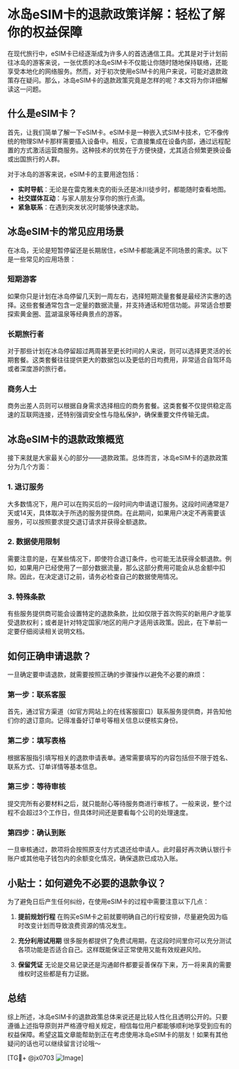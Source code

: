 # 冰岛eSIM卡的退款政策详解：轻松了解你的权益保障

在现代旅行中，eSIM卡已经逐渐成为许多人的首选通信工具。尤其是对于计划前往冰岛的游客来说，一张优质的冰岛eSIM卡不仅能让你随时随地保持联络，还能享受本地化的网络服务。然而，对于初次使用eSIM卡的用户来说，可能对退款政策存在疑问。那么，冰岛eSIM卡的退款政策究竟是怎样的呢？本文将为你详细解读这一问题。

## 什么是eSIM卡？

首先，让我们简单了解一下eSIM卡。eSIM卡是一种嵌入式SIM卡技术，它不像传统的物理SIM卡那样需要插入设备中。相反，它直接集成在设备内部，通过远程配置的方式激活运营商服务。这种技术的优势在于方便快捷，尤其适合频繁更换设备或出国旅行的人群。

对于冰岛的游客来说，eSIM卡的主要用途包括：

- **实时导航**：无论是在雷克雅未克的街头还是冰川徒步时，都能随时查看地图。
- **社交媒体互动**：与家人朋友分享你的旅行点滴。
- **紧急联系**：在遇到突发状况时能够快速求助。

## 冰岛eSIM卡的常见应用场景

在冰岛，无论是短暂停留还是长期居住，eSIM卡都能满足不同场景的需求。以下是一些常见的应用场景：

### 短期游客
如果你只是计划在冰岛停留几天到一周左右，选择短期流量套餐是最经济实惠的选择。这些套餐通常包含一定量的数据流量，并支持通话和短信功能。非常适合想要探索黄金圈、蓝湖温泉等经典景点的游客。

### 长期旅行者
对于那些计划在冰岛停留超过两周甚至更长时间的人来说，则可以选择更灵活的长期套餐。这类套餐往往提供更大的数据包以及更低的日均费用，非常适合自驾环岛或者深度游的旅行者。

### 商务人士
商务出差人员则可以根据自身需求选择相应的商务套餐。这类套餐不仅提供稳定高速的互联网连接，还特别强调安全性与隐私保护，确保重要文件传输无虞。

## 冰岛eSIM卡的退款政策概览

接下来就是大家最关心的部分——退款政策。总体而言，冰岛eSIM卡的退款政策分为几个方面：

### 1. 退订服务
大多数情况下，用户可以在购买后的一段时间内申请退订服务。这段时间通常是7天或14天，具体取决于所选的服务提供商。在此期间，如果用户决定不再需要该服务，可以按照要求提交退订请求并获得全额退款。

### 2. 数据使用限制
需要注意的是，在某些情况下，即使符合退订条件，也可能无法获得全额退款。例如，如果用户已经使用了一部分数据流量，那么这部分费用可能会从总金额中扣除。因此，在决定退订之前，请务必检查自己的数据使用情况。

### 3. 特殊条款
有些服务提供商可能会设置特定的退款条款，比如仅限于首次购买的新用户才能享受退款权利；或者是针对特定国家/地区的用户才适用该政策。因此，在下单前一定要仔细阅读相关说明文档。

## 如何正确申请退款？

一旦确定要申请退款，就需要按照正确的步骤操作以避免不必要的麻烦：

### 第一步：联系客服
首先，通过官方渠道（如官方网站上的在线客服窗口）联系服务提供商，并告知他们你的退订意向。记得准备好订单号等相关信息以便核实身份。

### 第二步：填写表格
根据客服指引填写相关的退款申请表单。通常需要填写的内容包括但不限于姓名、联系方式、订单详情等基本信息。

### 第三步：等待审核
提交完所有必要材料之后，就只能耐心等待服务商进行审核了。一般来说，整个过程不会超过3个工作日，但具体时间还是要看每个公司的处理速度。

### 第四步：确认到账
一旦审核通过，款项将会按照原支付方式退还给申请人。此时最好再次确认银行卡账户或其他电子钱包内的余额变化情况，确保退款已成功入账。

## 小贴士：如何避免不必要的退款争议？

为了避免日后产生任何纠纷，在使用eSIM卡的过程中需要注意以下几点：

1. **提前规划行程**
   在购买eSIM卡之前就要明确自己的行程安排，尽量避免因为临时改变计划而导致浪费资源的情况发生。

2. **充分利用试用期**
   很多服务都提供了免费试用期，在这段时间里你可以充分测试各项功能是否适合自己。这样既能保证正常使用又能有效规避风险。

3. **保留凭证**
   无论是交易记录还是沟通邮件都要妥善保存下来，万一将来真的需要维权时这些都是有力证据。

## 总结

综上所述，冰岛eSIM卡的退款政策总体来说还是比较人性化且透明公开的。只要遵循上述指导原则并严格遵守相关规定，相信每位用户都能够顺利地享受到应有的权益保障。希望这篇文章能帮助到正在考虑使用冰岛eSIM卡的朋友！如果有其他疑问的话也可以继续留言讨论哦～

[TG💪+ @jx0703 ![Image](https://github.com/user-attachments/assets/dbca1d08-cadb-493c-b0ec-ad6f7a83f270)]
